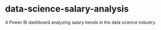 # data-science-salary-analysis
A Power BI dashboard analyzing salary trends in the data science industry.
